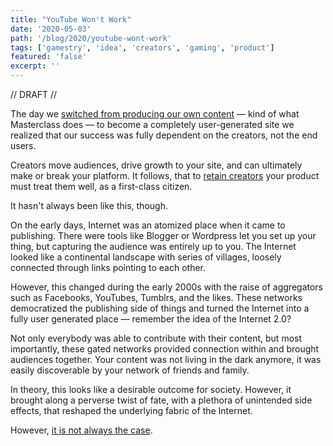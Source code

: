 ```yaml
---
title: "YouTube Won't Work"
date: '2020-05-03'
path: '/blog/2020/youtube-wont-work'
tags: ['gamestry', 'idea', 'creators', 'gaming', 'product']
featured: 'false'
excerpt: ''
---
```


// DRAFT //

The day we [switched from producing our own content](/blog/2020/ugc) — kind of what Masterclass does — to become a completely user-generated site we realized that our success was fully dependent on the creators, not the end users.

Creators move audiences, drive growth to your site, and can ultimately make or break your platform. It follows, that to [retain creators](/blog/2020/attracting-and-retaining-creators) your product must treat them well, as a first-class citizen.

It hasn't always been like this, though.

On the early days, Internet was an atomized place when it came to publishing. There were tools like Blogger or Wordpress let you set up your thing, but capturing the audience was entirely up to you. The Internet looked like a continental landscape with series of villages, loosely connected through links pointing to each other.

However, this changed during the early 2000s with the raise of aggregators such as Facebooks, YouTubes, Tumblrs, and the likes. These networks democratized the publishing side of things and turned the Internet into a fully user generated place — remember the idea of the Internet 2.0?

Not only everybody was able to contribute with their content, but most importantly, these gated networks provided connection within and brought audiences together. Your content was not living in the dark anymore, it was easily discoverable by your network of friends and family.

In theory, this looks like a desirable outcome for society. However, it brought along a perverse twist of fate, with a plethora of unintended side effects, that reshaped the underlying fabric of the Internet.

However, [it is not always the case](/blog/2020/creators-are-struggling).
